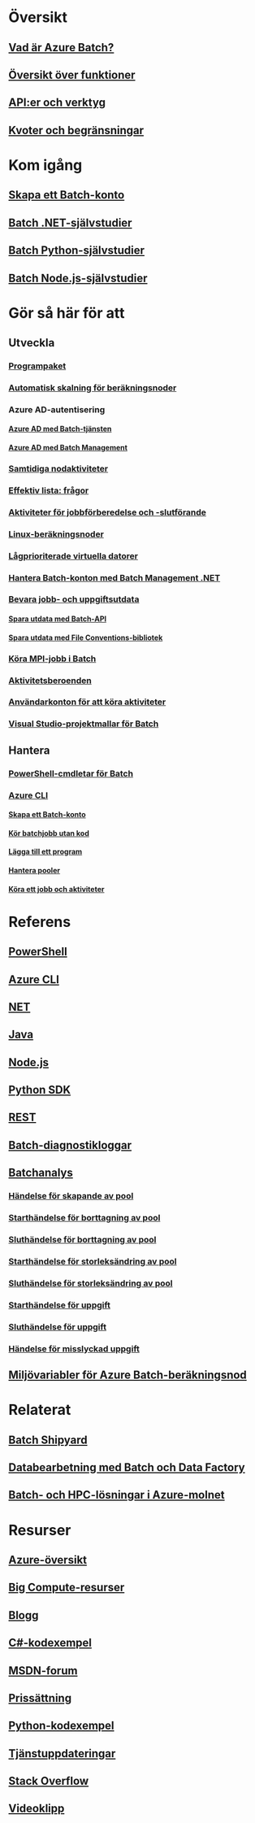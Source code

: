 # Översikt

## [Vad är Azure Batch?](batch-technical-overview.md)

## [Översikt över funktioner](batch-api-basics.md)

## [API:er och verktyg](batch-apis-tools.md)

## [Kvoter och begränsningar](batch-quota-limit.md)

# Kom igång

## [Skapa ett Batch-konto](batch-account-create-portal.md)

## [Batch .NET-självstudier](batch-dotnet-get-started.md)

## [Batch Python-självstudier](batch-python-tutorial.md)

## [Batch Node.js-självstudier](batch-nodejs-get-started.md)

# Gör så här för att

## Utveckla

### [Programpaket](batch-application-packages.md)

### [Automatisk skalning för beräkningsnoder](batch-automatic-scaling.md)

### Azure AD-autentisering

#### [Azure AD med Batch-tjänsten](batch-aad-auth.md)

#### [Azure AD med Batch Management](batch-aad-auth-management.md)

### [Samtidiga nodaktiviteter](batch-parallel-node-tasks.md)

### [Effektiv lista: frågor](batch-efficient-list-queries.md)

### [Aktiviteter för jobbförberedelse och -slutförande](batch-job-prep-release.md)

### [Linux-beräkningsnoder](batch-linux-nodes.md)

### [Lågprioriterade virtuella datorer](batch-low-pri-vms.md)

### [Hantera Batch-konton med Batch Management .NET](batch-management-dotnet.md)

### [Bevara jobb- och uppgiftsutdata](batch-task-output.md)

#### [Spara utdata med Batch-API](batch-task-output-files.md)

#### [Spara utdata med File Conventions-bibliotek](batch-task-output-file-conventions.md)

### [Köra MPI-jobb i Batch](batch-mpi.md)

### [Aktivitetsberoenden](batch-task-dependencies.md)

### [Användarkonton för att köra aktiviteter](batch-user-accounts.md)

### [Visual Studio-projektmallar för Batch](batch-visual-studio-templates.md)

## Hantera

### [PowerShell-cmdletar för Batch](batch-powershell-cmdlets-get-started.md)

### [Azure CLI](batch-cli-get-started.md)

#### [Skapa ett Batch-konto](./scripts/batch-cli-sample-create-account.md)

#### [Kör batchjobb utan kod](batch-cli-templates.md)

#### [Lägga till ett program](./scripts/batch-cli-sample-add-application.md)

#### [Hantera pooler](./scripts/batch-cli-sample-manage-pool.md)

#### [Köra ett jobb och aktiviteter](./scripts/batch-cli-sample-run-job.md)


# Referens

## [PowerShell](/powershell/module/azurerm.batch)

## [Azure CLI](/cli/azure/batch)

## [NET](/dotnet/api/microsoft.azure.batch)

## [Java](/java/api/com.microsoft.azure.batch)

## [Node.js](http://azure.github.io/azure-sdk-for-node/azure-batch/latest)

## [Python SDK](http://azure-sdk-for-python.readthedocs.io/en/latest/ref/azure.batch.html)

## [REST](/rest/api/batchservice)

## [Batch-diagnostikloggar](batch-diagnostics.md)

## [Batchanalys](batch-analytics.md)

### [Händelse för skapande av pool](batch-pool-create-event.md)

### [Starthändelse för borttagning av pool](batch-pool-delete-start-event.md)

### [Sluthändelse för borttagning av pool](batch-pool-delete-complete-event.md)

### [Starthändelse för storleksändring av pool](batch-pool-resize-start-event.md)

### [Sluthändelse för storleksändring av pool](batch-pool-resize-complete-event.md)

### [Starthändelse för uppgift](batch-task-start-event.md)

### [Sluthändelse för uppgift](batch-task-complete-event.md)

### [Händelse för misslyckad uppgift](batch-task-fail-event.md)

## [Miljövariabler för Azure Batch-beräkningsnod](batch-compute-node-environment-variables.md)


# Relaterat

## [Batch Shipyard](https://github.com/Azure/batch-shipyard)

## [Databearbetning med Batch och Data Factory](../data-factory/data-factory-data-processing-using-batch.md?toc=%2fazure%2fbatch%2ftoc.json)

## [Batch- och HPC-lösningar i Azure-molnet](batch-hpc-solutions.md)


# Resurser

## [Azure-översikt](https://azure.microsoft.com/roadmap/)

## [Big Compute-resurser](big-compute-resources.md)

## [Blogg](https://blogs.technet.microsoft.com/windowshpc/)

## [C#-kodexempel](https://github.com/Azure/azure-batch-samples/tree/master/CSharp/)

## [MSDN-forum](https://social.msdn.microsoft.com/Forums/en-us/home?forum=azurebatch)

## [Prissättning](https://azure.microsoft.com/pricing/details/batch/)

## [Python-kodexempel](https://github.com/Azure/azure-batch-samples/tree/master/Python/Batch)

## [Tjänstuppdateringar](https://azure.microsoft.com/updates/?product=batch&updatetype=&platform=)

## [Stack Overflow](http://stackoverflow.com/questions/tagged/azure-batch)

## [Videoklipp](https://azure.microsoft.com/documentation/videos/index/?services=batch)



